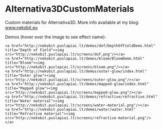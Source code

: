 Alternativa3DCustomMaterials
============================

Custom materials for Alternativa3D. More info available at my blog: www.nekobit.eu

Demos (hover over the image to see effect name):

<div>
  	
	<a href="http://nekobit.puslapiai.lt/demos/dof/DepthOfFieldDemo.html" title="Depth of Field"><img src="http://nekobit.puslapiai.lt/screens/dof.png"/></a>
	<a href="http://nekobit.puslapiai.lt/demos/bloom/BloomDemo.html" title="Bloom"><img src="http://nekobit.puslapiai.lt/screens/bloom.png"/></a>
	<a href="http://nekobit.puslapiai.lt/demos/outer-glow/index.html" title="Outer glow"><img src="http://nekobit.puslapiai.lt/screens/outer-glow.png"/></a>
	<a href="http://nekobit.puslapiai.lt/demos/mapped-glow/index.html" title="Mapped glow"><img src="http://nekobit.puslapiai.lt/screens/mapped-glow.png"/></a>
	<a href="http://nekobit.puslapiai.lt/demos/refractive/refractive.html" title="Water material"><img src="http://nekobit.puslapiai.lt/screens/water-material.png"/></a>
	<a href="http://nekobit.puslapiai.lt/demos/water/water.html" title="Refractive material"><img src="http://nekobit.puslapiai.lt/screens/refractive-material.png"/></a>

</div>